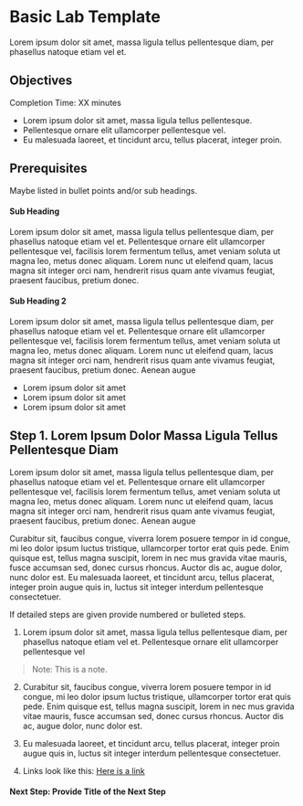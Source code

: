 # Basic Lab Template

Lorem ipsum dolor sit amet, massa ligula tellus pellentesque diam, per phasellus natoque etiam vel et.

## Objectives

Completion Time: XX minutes

* Lorem ipsum dolor sit amet, massa ligula tellus pellentesque.
* Pellentesque ornare elit ullamcorper pellentesque vel.
* Eu malesuada laoreet, et tincidunt arcu, tellus placerat, integer proin.



## Prerequisites
Maybe listed in bullet points and/or sub headings.

#### Sub Heading
Lorem ipsum dolor sit amet, massa ligula tellus pellentesque diam, per phasellus natoque etiam vel et. Pellentesque ornare elit ullamcorper pellentesque vel, facilisis lorem fermentum tellus, amet veniam soluta ut magna leo, metus donec aliquam. Lorem nunc ut eleifend quam, lacus magna sit integer orci nam, hendrerit risus quam ante vivamus feugiat, praesent faucibus, pretium donec.

#### Sub Heading 2
Lorem ipsum dolor sit amet, massa ligula tellus pellentesque diam, per phasellus natoque etiam vel et. Pellentesque ornare elit ullamcorper pellentesque vel, facilisis lorem fermentum tellus, amet veniam soluta ut magna leo, metus donec aliquam. Lorem nunc ut eleifend quam, lacus magna sit integer orci nam, hendrerit risus quam ante vivamus feugiat, praesent faucibus, pretium donec. Aenean augue

* Lorem ipsum dolor sit amet
* Lorem ipsum dolor sit amet
* Lorem ipsum dolor sit amet


## Step 1. Lorem Ipsum Dolor Massa Ligula Tellus Pellentesque Diam

Lorem ipsum dolor sit amet, massa ligula tellus pellentesque diam, per phasellus natoque etiam vel et. Pellentesque ornare elit ullamcorper pellentesque vel, facilisis lorem fermentum tellus, amet veniam soluta ut magna leo, metus donec aliquam. Lorem nunc ut eleifend quam, lacus magna sit integer orci nam, hendrerit risus quam ante vivamus feugiat, praesent faucibus, pretium donec. Aenean augue

Curabitur sit, faucibus congue, viverra lorem posuere tempor in id congue, mi leo dolor ipsum luctus tristique, ullamcorper tortor erat quis pede. Enim quisque est, tellus magna suscipit, lorem in nec mus gravida vitae mauris, fusce accumsan sed, donec cursus rhoncus. Auctor dis ac, augue dolor, nunc dolor est. Eu malesuada laoreet, et tincidunt arcu, tellus placerat, integer proin augue quis in, luctus sit integer interdum pellentesque consectetuer.

If detailed steps are given provide numbered or bulleted steps.
1. Lorem ipsum dolor sit amet, massa ligula tellus pellentesque diam, per phasellus natoque etiam vel et. Pellentesque ornare elit ullamcorper pellentesque vel
> Note: This is a note.

2. Curabitur sit, faucibus congue, viverra lorem posuere tempor in id congue, mi leo dolor ipsum luctus tristique, ullamcorper tortor erat quis pede. Enim quisque est, tellus magna suscipit, lorem in nec mus gravida vitae mauris, fusce accumsan sed, donec cursus rhoncus. Auctor dis ac, augue dolor, nunc dolor est.

3. Eu malesuada laoreet, et tincidunt arcu, tellus placerat, integer proin augue quis in, luctus sit integer interdum pellentesque consectetuer.

4. Links look like this: [Here is a link](http://www.cisco.com)


#### **Next Step:** Provide Title of the Next Step
